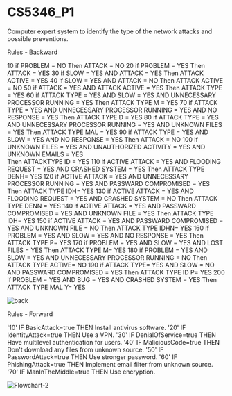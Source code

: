 # CS5346_P1
Computer expert system to identify the type of the network attacks and possible preventions.

Rules - Backward

10 if PROBLEM = NO
	Then ATTACK = NO
20 if PROBLEM = YES
	Then ATTACK = YES
30 if SLOW = YES AND
	ATTACK = YES
	Then ATTACK ACTIVE = YES
40 if SLOW = YES AND
	ATTACK = NO
	Then ATTACK ACTIVE = NO
50 if ATTACK = YES AND
	ATTACK ACTIVE = YES
	Then ATTACK TYPE = YES
60 if ATTACK TYPE = YES AND
	SLOW = YES AND
	UNNECESSARY PROCESSOR RUNNING = YES
	Then ATTACK TYPE M = YES
70 if ATTACK TYPE = YES AND
	UNNECESSARY PROCESSOR RUNNING = YES AND
	NO RESPONSE = YES
	Then ATTACK TYPE D = YES
80 if ATTACK TYPE = YES AND
	UNNECESSARY PROCESSOR RUNNING = YES AND
	UNKNOWN FILES = YES
	Then ATTACK TYPE MAL = YES 
90 if ATTACK TYPE = YES AND
	SLOW = YES AND
	NO RESPONSE = YES
	Then ATTACK = NO
100 if 	UNKNOWN FILES = YES AND
	UNAUTHORIZED ACTIVITY = YES AND
	UNKNOWN EMAILS = YES	
Then ATTACKTYPE ID  = YES
110 if ACTIVE ATTACK = YES AND
	FLOODING REQUEST = YES AND
	CRASHED SYSTEM = YES
	Then ATTACK TYPE DENH= YES
120 if ACTIVE ATTACK = YES AND
	UNNECESSARY PROCESSOR RUNNING = YES AND
	PASSWARD COMPROMISED = YES
	Then ATTACK TYPE IDH= YES
130 if ACTIVE ATTACK = YES AND
	FLOODING REQUEST = YES AND
	CRASHED SYSTEM = NO
	Then ATTACK TYPE DENN = YES
140 if ACTIVE ATTACK = YES AND
	PASSWARD COMPROMISED = YES AND
	UNKNOWN FILE = YES
	Then ATTACK TYPE IDH= YES
150 if ACTIVE ATTACK = YES AND
	PASSWARD COMPROMISED = YES AND
	UNKNOWN FILE = NO
	Then ATTACK TYPE IDHN= YES
160 if PROBLEM = YES AND
	SLOW = YES AND
	NO RESPONSE = YES
	Then ATTACK TYPE P= YES
170 if PROBLEM = YES AND
	SLOW = YES AND
	LOST FILES = YES
	Then ATTACK TYPE M= YES
180 if PROBLEM = YES AND
	SLOW = YES AND
	UNNECESSARY PROCESSOR RUNNING = NO
	Then ATTACK TYPE ACTIVE= NO
190 if ATTACK TYPE= YES AND
	SLOW = NO AND
	PASSWARD COMPROMISED = YES
	Then ATTACK  TYPE ID P= YES
200 if PROBLEM = YES AND
	BUG = YES AND
	CRASHED SYSTEM = YES
	Then ATTACK TYPE MAL Y= YES



![back](https://user-images.githubusercontent.com/25388169/221639239-a901d24c-7c92-4374-9985-5903e333852f.jpg)

Rules - Forward

'10' IF BasicAttack=true THEN Install antivirus software.
'20' IF IdentityAttack=true THEN Use a VPN.
'30' IF DenialOfService=true THEN Have multilevel authentication for users.
'40' IF MaliciousCode=true THEN Don't download any files from unknown source. 
'50' IF PasswordAttack=true THEN Use stronger password.
'60' IF PhishingAttack=true THEN Implement email filter from unknown source.
'70' IF ManInTheMiddle=true THEN Use encryption.


![Flowchart-2](https://user-images.githubusercontent.com/48315412/221670612-1c2b00f5-c06a-4f4a-aca6-c67507c88f6f.png)


